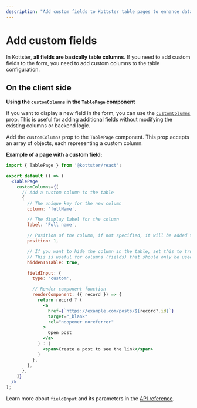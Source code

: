 ```yaml
---
description: "Add custom fields to Kottster table pages to enhance data management. Learn how to create custom columns and render components in forms."
---
```


# Add custom fields

In Kottster, **all fields are basically table columns**. If you need to add custom fields to the form, you need to add custom columns to the table configuration.

## On the client side

**Using the `customColumns` in the `TablePage` component**

If you want to display a new field in the form, you can use the [`customColumns`](../../ui/table-page-component.md#customcolumns) prop. This is useful for adding additional fields without modifying the existing columns or backend logic.

Add the `customColumns` prop to the `TablePage` component. This prop accepts an array of objects, each representing a custom column.

**Example of a page with a custom field:**

```jsx [app/pages/users/index.jsx]
import { TablePage } from '@kottster/react';

export default () => (
  <TablePage
    customColumns={[
      // Add a custom column to the table
      {
        // The unique key for the new column
        column: 'fullName',

        // The display label for the column
        label: 'Full name',

        // Position of the column, if not specified, it will be added to the end
        position: 1,

        // If you want to hide the column in the table, set this to true
        // This is useful for columns (fields) that should only be used in the form
        hiddenInTable: true,

        fieldInput: {
          type: 'custom',

          // Render component function
          renderComponent: ({ record }) => {
            return record ? (
              <a 
                href={`https://example.com/posts/${record?.id}`} 
                target="_blank" 
                rel="noopener noreferrer"
              >
                Open post
              </a>
            ) : (
              <span>Create a post to see the link</span>
            )
          },
        },
      },
    ]}
  />
);
```

Learn more about `fieldInput` and its parameters in the [API reference](../configuration/api.md).